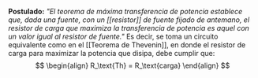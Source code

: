 **Postulado:**
_"El teorema de máxima transferencia de potencia establece que, dada una fuente, con un [[resistor]] de fuente fijado de antemano, el resistor de carga que maximiza la transferencia de potencia es aquel con un valor igual al resistor de fuente."_
Es decir, se toma un circuito equivalente como en el [[Teorema de Thevenin]], en donde el resistor de carga para maximizar la potencia que disipa, debe cumplir que:
$$
\begin{align}
R_\text{Th} = R_\text{carga}
\end{align}
$$
